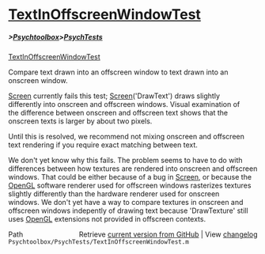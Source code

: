 # [TextInOffscreenWindowTest](TextInOffscreenWindowTest)
##### >[Psychtoolbox](Psychtoolbox)>[PsychTests](PsychTests)

[TextInOffscreenWindowTest](TextInOffscreenWindowTest)  
  
Compare text drawn into an offscreen window to text drawn into an  
onscreen window.  
  
[Screen](Screen) currently fails this test; [Screen](Screen)('DrawText') draws slightly  
differently into onscreen and offscreen windows. Visual examination of  
the difference between onscreen and offscreen text shows that the  
onscreen texts is larger by about two pixels.  
  
Until this is resolved, we recommend not mixing onscreen and offscreen  
text rendering if you require exact matching between text.  
  
We don't yet know why this fails. The problem seems to have to do with  
differences between how textures are rendered into onscreen and offscreen  
windows.  That could be either because of a bug in [Screen](Screen), or because the  
[OpenGL](OpenGL) software renderer used for offscreen windows rasterizes textures  
slightly differently than the  hardware renderer used for onscreen  
windows. We don't yet have a way to compare textures in onscreen and  
offscreen windows indepently of drawing text because 'DrawTexture' still  
uses [OpenGL](OpenGL) extensions not provided in offscreen contexts.  
  




<div class="code_header" style="text-align:right;">
  <span style="float:left;">Path&nbsp;&nbsp;</span> <span class="counter">Retrieve <a href=
  "https://raw.github.com/Psychtoolbox-3/Psychtoolbox-3/beta/Psychtoolbox/PsychTests/TextInOffscreenWindowTest.m">current version from GitHub</a> | View <a href=
  "https://github.com/Psychtoolbox-3/Psychtoolbox-3/commits/beta/Psychtoolbox/PsychTests/TextInOffscreenWindowTest.m">changelog</a></span>
</div>
<div class="code">
  <code>Psychtoolbox/PsychTests/TextInOffscreenWindowTest.m</code>
</div>

